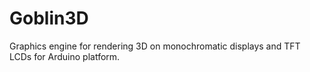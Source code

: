 # Goblin3D

Graphics engine for rendering 3D on monochromatic displays and TFT LCDs for Arduino platform. 